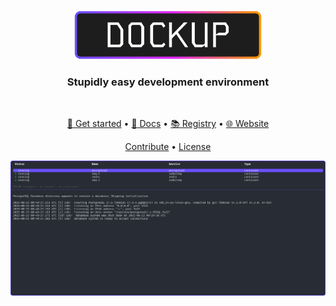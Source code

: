 <div align="center">
<br/>

<p align="center">
    <a href="https://dockup.dev" target="_blank">
      <img width="300" alt="Dockup" src=".github/images/logo.png">
    </a>
</p>

### Stupidly easy development environment

<br/>
</div>

<div align="center">

[🚀 Get started](https://dockup.dev/docs) • [📘 Docs](https://dockup.dev/docs) • [📚 Registry](https://dockup.dev/docs) • [🌐 Website](https://dockup.dev)

[Contribute](https://github.com/kerwanp/dockup/CONTRIBUTING.md) • [License](https://github.com/kerwanp/dockup/LICENSE.md)

<p align="center">
    <img alt="Dockup terminal screenshot" src=".github/images/screenshot.png">
</p>

</div>
